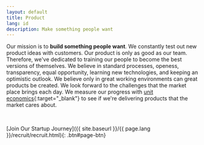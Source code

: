 ```yaml
---
layout: default
title: Product
lang: id
description: Make something people want
---
```


Our mission is to **build something people want**. We constantly test out new product ideas with customers. Our product is only as good as our team. Therefore, we've dedicated to training our people to become the best versions of themselves. We believe in standard processes, openess, transparency, equal opportunity, learning new technologies, and keeping an optimistic outlook. We believe only in great working environments can great products be created. We look forward to the challenges that the market place brings each day. We measure our progress with [unit economics](https://gust.com/launch/blog/unit-economics){:target="\_blank"} to see if we're delivering products that the market cares about.

<br>

[Join Our Startup Journey]({{ site.baseurl }}/{{ page.lang }}/recruit/recruit.html){: .btn#page-btn}

<br>